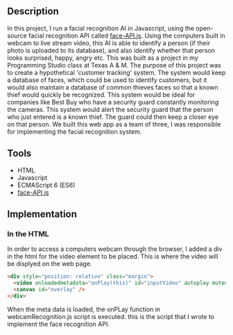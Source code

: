## Description
In this project, I run a facial recognition AI in Javascript, using the open-source facial recognition API called [face-API.js](https://github.com/justadudewhohacks/face-api.js?files=1). Using the computers built in webcam to live stream video, this AI is able to identify a person (if their photo is uploaded to its database), and also identify whether that person looks surprised, happy, angry etc. This was built as a project in my Programming Studio class at Texas A & M. The purpose of this project was to create a hypothetical 'customer tracking' system. The system would keep a database of faces, which could be used to identify customers, but it would also maintain a database of common thieves faces so that a known thief would quickly be recognized. This system would be ideal for companies like Best Buy who have a security guard constantly monitoring the cameras. This system would alert the security guard that the person who just entered is a known thief. The guard could then keep a closer eye on that person. We built this web app as a team of three, I was responsible for implementing the facial recognition system. 

## Tools 
* HTML
* Javascript
* ECMAScript 6 (ES6)
* [face-API.js](https://github.com/justadudewhohacks/face-api.js?files=1)

## Implementation
### In the HTML
In order to access a computers webcam through the browser, I added a div in the html for the video element to be placed. This is where the video will be displyed on the web page. 
```html
<div style="position: relative" class="margin">
  <video onloadedmetadata="onPlay(this)" id="inputVideo" autoplay muted></video>
  <canvas id="overlay" />
</div>
```
When the meta data is loaded, the onPLay function in webcamRecognition.js script is executed. this is the script that I wrote to implement the face recognition API. 

